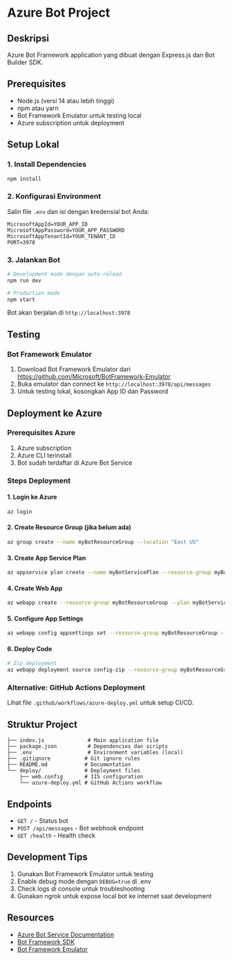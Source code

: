# Azure Bot Project

## Deskripsi
Azure Bot Framework application yang dibuat dengan Express.js dan Bot Builder SDK.

## Prerequisites
- Node.js (versi 14 atau lebih tinggi)
- npm atau yarn
- Bot Framework Emulator untuk testing local
- Azure subscription untuk deployment

## Setup Lokal

### 1. Install Dependencies
```bash
npm install
```

### 2. Konfigurasi Environment
Salin file `.env` dan isi dengan kredensial bot Anda:
```env
MicrosoftAppId=YOUR_APP_ID
MicrosoftAppPassword=YOUR_APP_PASSWORD
MicrosoftAppTenantId=YOUR_TENANT_ID
PORT=3978
```

### 3. Jalankan Bot
```bash
# Development mode dengan auto-reload
npm run dev

# Production mode
npm start
```

Bot akan berjalan di `http://localhost:3978`

## Testing

### Bot Framework Emulator
1. Download Bot Framework Emulator dari https://github.com/Microsoft/BotFramework-Emulator
2. Buka emulator dan connect ke `http://localhost:3978/api/messages`
3. Untuk testing lokal, kosongkan App ID dan Password

## Deployment ke Azure

### Prerequisites Azure
1. Azure subscription
2. Azure CLI terinstall
3. Bot sudah terdaftar di Azure Bot Service

### Steps Deployment

#### 1. Login ke Azure
```bash
az login
```

#### 2. Create Resource Group (jika belum ada)
```bash
az group create --name myBotResourceGroup --location "East US"
```

#### 3. Create App Service Plan
```bash
az appservice plan create --name myBotServicePlan --resource-group myBotResourceGroup --sku FREE
```

#### 4. Create Web App
```bash
az webapp create --resource-group myBotResourceGroup --plan myBotServicePlan --name myAzureBot --runtime "NODE|18-lts"
```

#### 5. Configure App Settings
```bash
az webapp config appsettings set --resource-group myBotResourceGroup --name myAzureBot --settings MicrosoftAppId="YOUR_APP_ID" MicrosoftAppPassword="YOUR_APP_PASSWORD"
```

#### 6. Deploy Code
```bash
# Zip deployment
az webapp deployment source config-zip --resource-group myBotResourceGroup --name myAzureBot --src ./deploy.zip
```

### Alternative: GitHub Actions Deployment
Lihat file `.github/workflows/azure-deploy.yml` untuk setup CI/CD.

## Struktur Project
```
├── index.js              # Main application file
├── package.json          # Dependencies dan scripts
├── .env                  # Environment variables (local)
├── .gitignore           # Git ignore rules
├── README.md            # Documentation
└── deploy/              # Deployment files
    ├── web.config       # IIS configuration
    └── azure-deploy.yml # GitHub Actions workflow
```

## Endpoints

- `GET /` - Status bot
- `POST /api/messages` - Bot webhook endpoint
- `GET /health` - Health check

## Development Tips
1. Gunakan Bot Framework Emulator untuk testing
2. Enable debug mode dengan `DEBUG=true` di .env
3. Check logs di console untuk troubleshooting
4. Gunakan ngrok untuk expose local bot ke internet saat development

## Resources
- [Azure Bot Service Documentation](https://docs.microsoft.com/en-us/azure/bot-service/)
- [Bot Framework SDK](https://github.com/Microsoft/botbuilder-js)
- [Bot Framework Emulator](https://github.com/Microsoft/BotFramework-Emulator)
